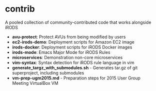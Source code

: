 contrib
=======

A pooled collection of community-contributed code that works alongside iRODS

* **avu-protect**: Protect AVUs from being modified by users
* **ec2-irods-demo**: Deployment scripts for Amazon EC2 image
* **irods-docker**: Deployment scripts for iRODS Docker images
* **irods-mode**: Emacs Major Mode for iRODS Rules
* **microservices**: Demonstration non-core microservices
* **vim-syntax**: Syntax detection for iRODS rule language in vim
* **generate_targz_with_submodules.sh** - Generates tar.gz of git superproject, including submodules
* **vm-prep-ugm2015.md** - Preparation steps for 2015 User Group Meeting VirtualBox VM
